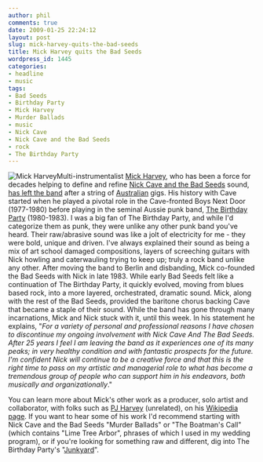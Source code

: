 ```yaml
---
author: phil
comments: true
date: 2009-01-25 22:24:12
layout: post
slug: mick-harvey-quits-the-bad-seeds
title: Mick Harvey quits the Bad Seeds
wordpress_id: 1445
categories:
- headline
- music
tags:
- Bad Seeds
- Birthday Party
- Mick Harvey
- Murder Ballads
- music
- Nick Cave
- Nick Cave and the Bad Seeds
- rock
- The Birthday Party
---
```


![Mick Harvey](http://www.fak3r.com/wp-content/uploads/2009/01/mick.jpg)Multi-instrumentalist [Mick Harvey](http://mickharvey.com), who has been a force for decades helping to define and refine [Nick Cave and the Bad Seeds](http://www.nickcaveandthebadseeds.com) sound, [has left the band](http://www.abc.net.au/news/stories/2009/01/22/2472215.htm?section=entertainment) after a string of [Australian](http://maps.google.com/maps?ll=-35.3,149.133333333&spn=10.0,10.0&q=-35.3,149.133333333%20%28Australia%29&t=h) gigs.  His history with Cave started when he played a pivotal role in the Cave-fronted Boys Next Door (1977-1980) before playing in the seminal Aussie punk band, [The Birthday Party](http://www.thebirthdayparty.com.au/) (1980-1983). I was a big fan of The Birthday Party, and while I'd categorize them as punk, they were unlike any other punk band you've heard.  Their raw/abrasive sound was like a jolt of electricity for me - they were bold, unique and driven.  I've always explained their sound as being a mix of art school damaged compositions, layers of screeching guitars with Nick howling and caterwauling trying to keep up; truly a rock band unlike any other. After moving the band to Berlin and disbanding, Mick co-founded the Bad Seeds with Nick in late 1983.  While early Bad Seeds felt like a continuation of The Birthday Party, it quickly evolved, moving from blues based rock, into a more layered, orchestrated, dramatic sound.  Mick, along with the rest of the Bad Seeds, provided the baritone chorus backing Cave that became a staple of their sound.  While the band has gone through many incarnations, Mick and Nick stuck with it, until this week.  In his statement he explains, "_For a variety of personal and professional reasons I have chosen to discontinue my ongoing involvement with Nick Cave And The Bad Seeds. After 25 years I feel I am leaving the band as it experiences one of its many peaks; in very healthy condition and with fantastic prospects for the future. I'm confident Nick will continue to be a creative force and that this is the right time to pass on my artistic and managerial role to what has become a tremendous group of people who can support him in his endeavors, both musically and organizationally_."

You can learn more about Mick's other work as a producer, solo artist and collaborator, with folks such as [PJ Harvey](http://www.pj-harvey.de) (unrelated), on his [Wikipedia page](http://en.wikipedia.org/wiki/Mick_Harvey). If you want to hear some of his work I'd recommend starting with Nick Cave and the Bad Seeds "Murder Ballads" or "The Boatman's Call" (which contains "Lime Tree Arbor", phrases of which I used in my wedding program), or if you're looking for something raw and different, dig into The Birthday Party's "[Junkyard](http://musicbrainz.org/album/c471c7d4-1884-49e1-9b71-e3053bb359e4.html)".

